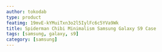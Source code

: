 ```yaml
---
author: tokodab
type: product
featimg: 19mvE-kYMuiTxn3o2l5IylFc6c5YVa9Wk
title: Spiderman Chibi Minimalism Samsung Galaxy S9 Case
tags: [samsung, galaxy, s9]
category: [samsung]
---
```

